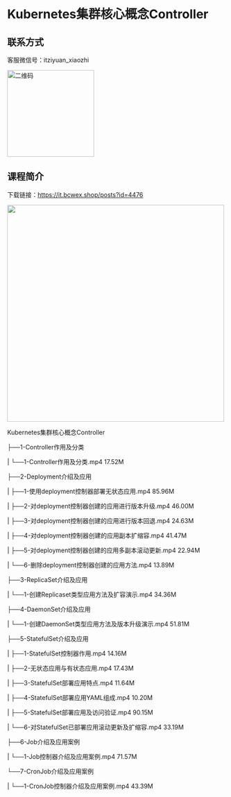 # Kubernetes集群核心概念Controller

## 联系方式

客服微信号：itziyuan_xiaozhi

<img src="https://ziyuanyun.oss-cn-guangzhou.aliyuncs.com/common/20240614073449/666b82192834a.jpg" width="200" height="200" alt="二维码">

## 课程简介

下载链接：https://it.bcwex.shop/posts?id=4476

<img src="https://ziyuanyun.oss-cn-guangzhou.aliyuncs.com/yun/20240930073012/66f9e3040d07b.jpg" width="500" alt="">

  

 Kubernetes集群核心概念Controller

 ├──1-Controller作用及分类

 | └──1-Controller作用及分类.mp4 17.52M

 ├──2-Deployment介绍及应用

 | ├──1-使用deployment控制器部署无状态应用.mp4 85.96M

 | ├──2-对deployment控制器创建的应用进行版本升级.mp4 46.00M

 | ├──3-对deployment控制器创建的应用进行版本回退.mp4 24.63M

 | ├──4-对deployment控制器创建的应用副本扩缩容.mp4 41.47M

 | ├──5-对deployment控制器创建的应用多副本滚动更新.mp4 22.94M

 | └──6-删除deployment控制器创建的应用方法.mp4 13.89M

 ├──3-ReplicaSet介绍及应用

 | └──1-创建Replicaset类型应用方法及扩容演示.mp4 34.36M

 ├──4-DaemonSet介绍及应用

 | └──1-创建DaemonSet类型应用方法及版本升级演示.mp4 51.81M

 ├──5-StatefulSet介绍及应用

 | ├──1-StatefulSet控制器作用.mp4 14.16M

 | ├──2-无状态应用与有状态应用.mp4 17.43M

 | ├──3-StatefulSet部署应用特点.mp4 11.64M

 | ├──4-StatefulSet部署应用YAML组成.mp4 10.20M

 | ├──5-StatefulSet部署应用及访问验证.mp4 90.15M

 | └──6-对StatefulSet已部署应用滚动更新及扩缩容.mp4 33.19M

 ├──6-Job介绍及应用案例

 | └──1-Job控制器介绍及应用案例.mp4 71.57M

 └──7-CronJob介绍及应用案例

 | └──1-CronJob控制器介绍及应用案例.mp4 43.39M

  